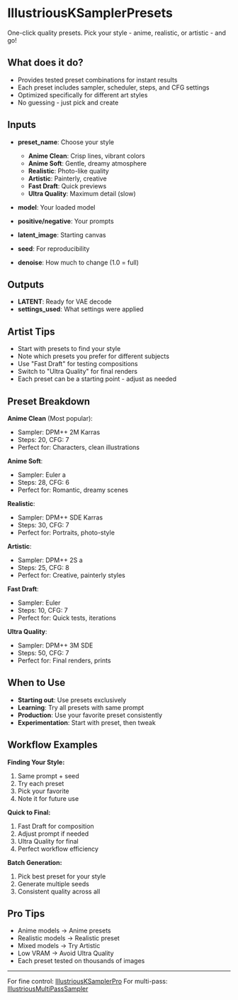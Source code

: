# IllustriousKSamplerPresets

One-click quality presets. Pick your style - anime, realistic, or artistic - and go!

## What does it do?

- Provides tested preset combinations for instant results
- Each preset includes sampler, scheduler, steps, and CFG settings
- Optimized specifically for different art styles
- No guessing - just pick and create

## Inputs

- **preset_name**: Choose your style
  - **Anime Clean**: Crisp lines, vibrant colors
  - **Anime Soft**: Gentle, dreamy atmosphere  
  - **Realistic**: Photo-like quality
  - **Artistic**: Painterly, creative
  - **Fast Draft**: Quick previews
  - **Ultra Quality**: Maximum detail (slow)
  
- **model**: Your loaded model
- **positive/negative**: Your prompts
- **latent_image**: Starting canvas
- **seed**: For reproducibility
- **denoise**: How much to change (1.0 = full)

## Outputs

- **LATENT**: Ready for VAE decode
- **settings_used**: What settings were applied

## Artist Tips

- Start with presets to find your style
- Note which presets you prefer for different subjects
- Use "Fast Draft" for testing compositions
- Switch to "Ultra Quality" for final renders
- Each preset can be a starting point - adjust as needed

## Preset Breakdown

**Anime Clean** (Most popular):
- Sampler: DPM++ 2M Karras
- Steps: 20, CFG: 7
- Perfect for: Characters, clean illustrations

**Anime Soft**:
- Sampler: Euler a
- Steps: 28, CFG: 6
- Perfect for: Romantic, dreamy scenes

**Realistic**:
- Sampler: DPM++ SDE Karras  
- Steps: 30, CFG: 7
- Perfect for: Portraits, photo-style

**Artistic**:
- Sampler: DPM++ 2S a
- Steps: 25, CFG: 8
- Perfect for: Creative, painterly styles

**Fast Draft**:
- Sampler: Euler
- Steps: 10, CFG: 7
- Perfect for: Quick tests, iterations

**Ultra Quality**:
- Sampler: DPM++ 3M SDE
- Steps: 50, CFG: 7
- Perfect for: Final renders, prints

## When to Use

- **Starting out**: Use presets exclusively
- **Learning**: Try all presets with same prompt
- **Production**: Use your favorite preset consistently
- **Experimentation**: Start with preset, then tweak

## Workflow Examples

**Finding Your Style:**
1. Same prompt + seed
2. Try each preset
3. Pick your favorite
4. Note it for future use

**Quick to Final:**
1. Fast Draft for composition
2. Adjust prompt if needed
3. Ultra Quality for final
4. Perfect workflow efficiency

**Batch Generation:**
1. Pick best preset for your style
2. Generate multiple seeds
3. Consistent quality across all

## Pro Tips

- Anime models → Anime presets
- Realistic models → Realistic preset
- Mixed models → Try Artistic
- Low VRAM → Avoid Ultra Quality
- Each preset tested on thousands of images

---
For fine control: [IllustriousKSamplerPro](IllustriousKSamplerPro.md)
For multi-pass: [IllustriousMultiPassSampler](IllustriousMultiPassSampler.md)
